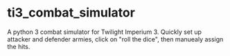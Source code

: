 ti3_combat_simulator
====================

A python 3 combat simulator for Twilight Imperium 3. Quickly set up attacker and defender armies, click on "roll the dice", then manuealy assign the hits.
